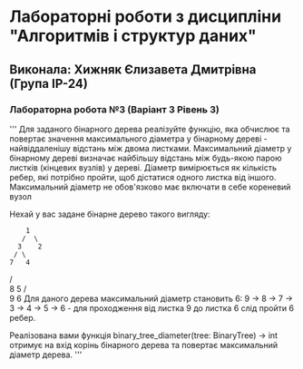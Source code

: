 # Лабораторні роботи з дисципліни "Алгоритмів і структур даних"

## Виконала: Хижняк Єлизавета Дмитрівна (Група ІР-24)

### Лабораторна робота №3 (Варіант 3 Рівень 3)

''' Для заданого бінарного дерева реалізуйте функцію, яка обчислює та повертає значення максимального діаметра у бінарному дереві - найвіддаленішу відстань між двома листками. Максимальний діаметр у бінарному дереві визначає найбільшу відстань між будь-якою парою листків (кінцевих вузлів) у дереві. Діаметр вимірюється як кількість ребер, які потрібно пройти, щоб дістатися одного листка від іншого. Максимальний діаметр не обов'язково має включати в себе кореневий вузол

Нехай у вас задане бінарне дерево такого вигляду:

        1
       /  \
      3    2
     / \
    7   4
   /     \
  8       5
 /         \
9           6
Для даного дерева максимальний діаметр становить 6: 9 -> 8 -> 7 -> 3 -> 4 -> 5 -> 6 - для проходження від листка 9 до листка 6 слід пройти 6 ребер.

Реалізована вами функція binary_tree_diameter(tree: BinaryTree) -> int отримує на вхід корінь бінарного дерева та повертає максимальний діаметр дерева. '''